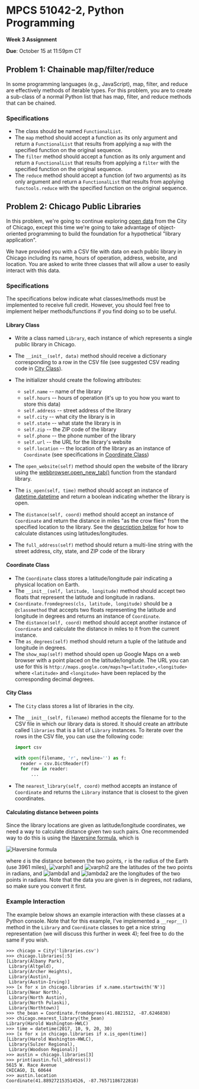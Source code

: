 # MPCS 51042-2, Python Programming

**Week 3 Assignment**

**Due**: October 15 at 11:59pm CT

## Problem 1: Chainable map/filter/reduce

In some programming languages (e.g., JavaScript), map, filter, and reduce are effectively methods of iterable types. For this problem, you are to create a sub-class of a normal Python list that has map, filter, and reduce methods that can be chained.

### Specifications

- The class should be named `FunctionalList`.
- The `map` method should accept a function as its only argument  and return a `FunctionalList` that results from applying a `map` with the specified function on the original sequence.
- The `filter` method should accept a function as its only argument and return a `FunctionalList` that results from applying a `filter` with the specified function on the original sequence.
- The `reduce` method should accept a function (of two arguments) as its only argument and return a `FunctionalList` that results from applying `functools.reduce` with the specified function on the original sequence.

## Problem 2: Chicago Public Libraries

In this problem, we're going to continue exploring [open data](https://data.cityofchicago.org) from the City of Chicago, except this time we're going to take advantage of object-oriented programming to build the foundation for a hypothetical "library application".

We have provided you with a CSV file with data on each public library in Chicago including its name, hours of operation, address, website, and location. You are asked to write three classes that will allow a user to easily interact with this data.

### Specifications

The specifications below indicate what classes/methods must be implemented to receive full credit. However, you should feel free to implement helper methods/functions if you find doing so to be useful.

#### Library Class

- Write a class named `Library`, each instance of which represents a single public library in Chicago.
- The `__init__(self, data)` method should receive a dictionary corresponding to a row in the CSV file (see suggested CSV reading code in [City Class](#City-Class)).
- The initializer should create the following attributes:

  - `self.name` -- name of the library
  - `self.hours` -- hours of operation (it's up to you how you want to store this data)
  - `self.address` -- street address of the library
  - `self.city` -- what city the library is in
  - `self.state` -- what state the library is in
  - `self.zip` -- the ZIP code of the library
  - `self.phone` -- the phone number of the library
  - `self.url` -- the URL for the library's website
  - `self.location` -- the location of the library as an instance of
    `Coordinate` (see specifications in [Coordinate Class](#Coordinate-Class))

- The `open_website(self)` method should open the website of the library using the [webbrowser.open_new_tab()](https://docs.python.org/3/library/webbrowser.html#webbrowser.open_new_tab) function from the standard library.
- The `is_open(self, time)` method should accept an instance of [datetime.datetime](https://docs.python.org/3/library/datetime.html#datetime.datetime) and return a boolean indicating whether the library is open.
- The `distance(self, coord)` method should accept an instance of `Coordinate` and return the distance in miles "as the crow flies" from the specified location to the library. See the [description below](#Calculating-distance-between-points) for how to calculate distances using latitudes/longitudes.
- The `full_address(self)` method should return a multi-line string with the street address, city, state, and ZIP code of the library

#### Coordinate Class

- The `Coordinate` class stores a latitude/longitude pair indicating a physical location on Earth.
- The `__init__(self, latitude, longitude)` method should accept two floats that represent the latitude and longitude in radians.
- `Coordinate.fromdegrees(cls, latitude, longitude)` should be a `@classmethod` that accepts two floats representing the latitude and longitude in degrees and returns an instance of `Coordinate`.
- The `distance(self, coord)` method should accept another instance of `Coordinate` and calculate the distance in miles to it from the current instance.
- The `as_degrees(self)` method should return a tuple of the latitude and longitude in degrees.
- The `show_map(self)` method should open up Google Maps on a web browser with a point placed on the latitude/longitude. The URL you can use for this is `http://maps.google.com/maps?q=<latitude>,<longitude>` where `<latitude>` and `<longitude>` have been replaced by the corresponding decimal degrees.

#### City Class

- The `City` class stores a list of libraries in the city.
- The `__init__(self, filename)` method accepts the filename for to the CSV file in which our library data is stored. It should create an attribute called `libraries` that is a list of `Library` instances. To iterate over the rows in the CSV file, you can use the following code:

    ```python
  import csv

  with open(filename, 'r', newline='') as f:
      reader = csv.DictReader(f)
      for row in reader:
          ...
    ```

- The `nearest_library(self, coord)` method accepts an instance of `Coordinate` and returns the `Library` instance that is closest to the given coordinates.

#### Calculating distance between points

Since the library locations are given as latitude/longitude coordinates, we need a way to calculate distance given two such pairs. One recommended way to do this is using the [Haversine formula](https://en.wikipedia.org/wiki/Haversine_formula), which is

![Haversine formula](http://latex2png.com/output//latex_864209a59a6d48323e698d6899ee6f06.png)

where `d` is the distance between the two points, `r` is the radius of the Earth (use 3961 miles), ![varphi1](http://latex2png.com/output//latex_a4acc5e8a6c299501f90c28a2ddee69a.png) and ![varphi2](http://latex2png.com/output//latex_7256d5a2af8a38823209a802a4b923ab.png) are the latitudes of the two points in radians, and ![lambda1](http://latex2png.com/output//latex_3b3fb8151d8990dfafdc7954410136ff.png) and ![lambda2](http://latex2png.com/output//latex_e3ca12d2ef3a5f3b30188840c05480c7.png) are the longitudes of the two points in radians. Note that the data you are given is in degrees, not radians, so make sure you convert it first.

### Example Interaction

The example below shows an example interaction with these classes at a Python console. Note that for this example, I've implemented a `__repr__()` method in the `Library` and `Coordinate` classes to get a nice string representation (we will discuss this further in week 4); feel free to do the same if you wish.

```pycon
>>> chicago = City('libraries.csv')
>>> chicago.libraries[:5]
[Library(Albany Park),
 Library(Altgeld),
 Library(Archer Heights),
 Library(Austin),
 Library(Austin-Irving)]
>>> [x for x in chicago.libraries if x.name.startswith('N')]
[Library(Near North),
 Library(North Austin),
 Library(North Pulaski),
 Library(Northtown)]
>>> the_bean = Coordinate.fromdegrees(41.8821512, -87.6246838)
>>> chicago.nearest_library(the_bean)
Library(Harold Washington-HWLC)
>>> time = datetime(2017, 10, 9, 20, 30)
>>> [x for x in chicago.libraries if x.is_open(time)]
[Library(Harold Washington-HWLC),
 Library(Sulzer Regional),
 Library(Woodson Regional)]
>>> austin = chicago.libraries[3]
>>> print(austin.full_address())
5615 W. Race Avenue
CHICAGO, IL 60644
>>> austin.location
Coordinate(41.889272153514526, -87.76571186722818)
```